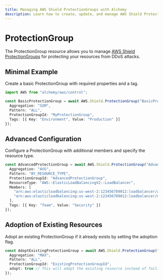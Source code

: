 ```yaml
---
title: Managing AWS Shield ProtectionGroups with Alchemy
description: Learn how to create, update, and manage AWS Shield ProtectionGroups using Alchemy Cloud Control.
---
```


# ProtectionGroup

The ProtectionGroup resource allows you to manage [AWS Shield ProtectionGroups](https://docs.aws.amazon.com/shield/latest/userguide/) for protecting your resources from DDoS attacks.

## Minimal Example

Create a basic ProtectionGroup with required properties and a tag.

```ts
import AWS from "alchemy/aws/control";

const BasicProtectionGroup = await AWS.Shield.ProtectionGroup("BasicProtectionGroup", {
  Aggregation: "SUM",
  Pattern: "ALL",
  ProtectionGroupId: "MyProtectionGroup",
  Tags: [{ Key: "Environment", Value: "Production" }]
});
```

## Advanced Configuration

Configure a ProtectionGroup with additional members and specify the resource type.

```ts
const AdvancedProtectionGroup = await AWS.Shield.ProtectionGroup("AdvancedProtectionGroup", {
  Aggregation: "AVG",
  Pattern: "BY_RESOURCE_TYPE",
  ProtectionGroupId: "AdvancedProtectionGroup",
  ResourceType: "AWS::ElasticLoadBalancingV2::LoadBalancer",
  Members: [
    "arn:aws:elasticloadbalancing:us-west-2:123456789012:loadbalancer/app/my-load-balancer/50dc6c495c0c9188",
    "arn:aws:elasticloadbalancing:us-west-2:123456789012:loadbalancer/net/my-network-load-balancer/1234567890abcdef"
  ],
  Tags: [{ Key: "Team", Value: "Security" }]
});
```

## Adoption of Existing Resources

Adopt an existing ProtectionGroup if it already exists by setting the adoption flag.

```ts
const AdoptExistingProtectionGroup = await AWS.Shield.ProtectionGroup("AdoptExistingProtectionGroup", {
  Aggregation: "MAX",
  Pattern: "ALL",
  ProtectionGroupId: "ExistingProtectionGroupId",
  adopt: true // This will adopt the existing resource instead of failing
});
```